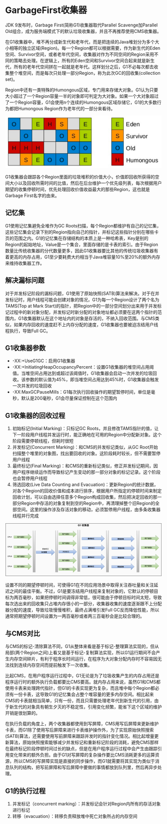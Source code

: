 # GarbageFirst收集器

JDK 9发布时，Garbage First(简称G1)收集器取代Parallel Scavenge加Parallel Old组合，成为服务端模式下的默认垃圾收集器，并且不再推荐使用CMS收集器。

在G1收集器中，堆不再分成新生代和老年代，而是把连续的Java堆划分为多个大小相等的独立区域(Region)。每一个Region都可以根据需要，作为新生代的Eden空间、Survivor空间，或者老年代空间，收集器对作为不同空间的Region采用不同的策略去处理。在逻辑上，所有的Eden空间和Survivor空间合起来就是新生代，所有的老年代空间拼在一起就是老年代。这样划分之后，G1不必每次都去收集整个堆空间，而是每次只处理一部分Region，称为此次GC的回收集(collection set)。

Region中还有一类特殊的Humongous区域，专门用来存储大对象。G1认为只要大小超过了一个Region容量一半的对象即可判定为大对象。如果一个大对象超过了一个Region容量，G1会使用n个连续的Humongous区域存储它，G1的大多数行为都把Humongous Region作为老年代的一部分来看待。

![](../../img/g1_region.png)

G1收集器会跟踪各个Region里面的垃圾堆积的价值大小，价值即回收所获得的空间大小以及回收所需时间的比值，然后在后台维护一个优先级列表，每次根据用户期望的收集停顿时间，优先处理回收价值收益最大的那些Region，这也就是Garbage First名字的由来。

## 记忆集

G1使用记忆集避免全堆作为GC Roots扫描，每个Region都维护有自己的记忆集，这些记忆集会记录下别的Region指向自己的指针，并标记这些指针分别在哪些卡页的范围之内。G1的记忆集在存储结构的本质上是一种哈希表，Key是别的Region的起始地址，Value是一个集合，里面存储的是卡表的索引。由于Region数量比传统收集器的分代数量更多，因此G1收集器要比其他的传统垃圾收集器有着更高的内存占用，G1至少要耗费大约相当于Java堆容量10%至20%的额外内存来维持收集器工作。

## 解决漏标问题

对于并发标记阶段的漏标问题，G1使用了原始快照(SATB)算法来解决。对于在并发标记时，用户线程可能会创建对象的情况，G1为每一个Region设计了两个名为TAMS(Top at Mark Start)的指针，把Region中的一部分空间划分出来用于并发标记过程中的新对象分配，并发标记时新分配的对象地址都必须要在这两个指针的范围内，G1收集器默认在这个地址内的对象是存活的，不纳入回收范围。与CMS类似，如果内存回收的速度赶不上内存分配的速度，G1收集器也要被迫冻结用户线程执行，导致Full GC。

## G1收集器参数

- -XX:+UseG1GC：启用G1收集器
- -XX:+InitiatingHeapOccupancyPercent：设置G1收集器的堆空间占用阈值。当堆空间占用达到或超过该阈值时，G1收集器会启动一次并发的垃圾回收。该参数的默认值为45%，即当堆空间占用达到45%时，G1收集器会触发一次并发的垃圾回收
- -XX:MaxGCPauseMills：G1每次执行回收操作的期望暂停时间，单位是毫秒，默认是200毫秒，G1会尽量保证控制在这个范围内

## G1收集器的回收过程

1. 初始标记(Initial Marking)：只标记GC Roots，并且修改TAMS指针的值，让下一阶段用户线程并发运行时，能正确地在可用的Region中分配新对象。这个阶段需要停顿线程，但耗时很短
2. 并发标记(Concurrent Marking)：和CMS的并发标记类似，从GC Root开始扫描整个堆里的对象图，找出要回收的对象。这阶段耗时较长，但不需要暂停用户线程
3. 最终标记(Final Marking)：和CMS的重新标记类似，修正并发标记期间，因用户程序继续运作而导致标记产生变动的那一部分对象的标记记录。这个阶段也会暂停用户线程
4. 筛选回收(Live Data Counting and Evacuation)：更新Region的统计数据，对各个Region的回收价值和成本进行排序，根据用户所指定的停顿时间来制定回收计划，可以自由选择任意多个Region构成回收集，然后把决定回收的那一部分Region中存活的对象复制到空的Region中，再清理掉整个旧Region的全部空间。这里的操作涉及存活对象的移动，必须暂停用户线程，由多条收集器线程并行完成

![](../../img/g1.png)

设置不同的期望停顿时间，可使得G1在不同应用场景中取得关注吞吐量和关注延迟之间的最佳平衡。不过，G1是要冻结用户线程来复制对象的，它默认的停顿目标为两百毫秒，如果把停顿时间调得非常低，很可能由于停顿目标时间太短，导致每次选出来的回收集只占堆内存很小的一部分，收集器收集的速度逐渐跟不上分配器分配的速度，导致垃圾慢慢堆积，最终占满堆引发Full GC反而降低性能，所以通常把期望停顿时间设置为一两百毫秒或者两三百毫秒会是比较合理的。

## 与CMS对比

与CMS的标记-清除算法不同，G1从整体来看是基于标记-整理算法实现的，但从局部(两个Region之间)上看又是基于标记-复制算法实现，所以G1运行期间不会产生内存空间碎片，有利于程序长时间运行，在程序为大对象分配内存时不容易因无法找到连续内存空间而提前触发下一次收集。

比起CMS，在用户程序运行过程中，G1无论是为了垃圾收集产生的内存占用还是程序运行时的额外执行负载都要比CMS要高。就内存占用来说，虽然G1和CMS都使用卡表来处理跨代指针，但G1的卡表实现更为复杂，而且堆中每个Region都必须有一份卡表，这导致G1的记忆集会占整个堆容量的更多内存空间。相比起来CMS的卡表就相当简单，只有一份，而且只需要处理老年代到新生代的引用，由于新生代的对象具有朝生夕灭的不稳定性，引用变化频繁，能省下这个区域的维护开销是很划算的。

在执行负载的角度上，两个收集器都使用到写屏障，CMS用写后屏障来更新维护卡表，而G1除了使用写后屏障来进行卡表维护操作外，为了实现原始快照搜索(SATB)算法，还需要使用写前屏障来跟踪并发时的指针变化情况。相比起增量更新算法，原始快照搜索能够减少并发标记和重新标记阶段的消耗，避免CMS那样在最终标记阶段停顿时间过长的缺点，但是在用户程序运行过程中会产生由跟踪引用变化带来的额外负担。由于G1对写屏障的复杂操作要比CMS消耗更多的运算资源，所以CMS的写屏障实现是直接的同步操作，而G1就需要将其实现为类似于消息队列的结构，把写前屏障和写后屏障中要做的事情都放到队列里，然后再异步处理。

## G1的执行过程

1. 并发标记（concurrent marking）：并发标记会针对Region内所有的存活对象进行标记
2. 转移（evacuation）：转移负责释放堆中死亡对象所占的内存空间
